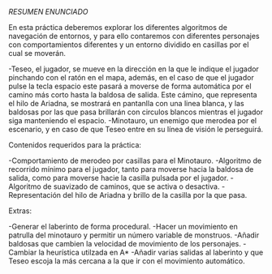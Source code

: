*RESUMEN ENUNCIADO*

En esta práctica deberemos explorar los diferentes algoritmos de navegación de
entornos, y para ello contaremos con diferentes personajes con comportamientos
diferentes y un entorno dividido en casillas por el cual se moverán.

-Teseo, el jugador, se mueve en la dirección en la que le indique el jugador
pinchando con el ratón en el mapa, además, en el caso de que el jugador pulse 
la tecla espacio este pasará a moverse de forma automática por el camino más corto
hasta la baldosa de salida. Este cámino, que representa el hilo de Ariadna, se
mostrará en pantanlla con una linea blanca, y las baldosas por las que pasa
brillarán con circulos blancos mientras el jugador siga manteniendo el espacio.
-Minotauro, un enemigo que merodea por el escenario, y en caso de que Teseo
entre en su línea de visión le perseguirá.

Contenidos requeridos para la práctica:

-Comportamiento de merodeo por casillas para el Minotauro.
-Algoritmo de recorrido mínimo para el jugador, tanto para moverse hacia la baldosa
de salida, como para moverse hacie la casilla pulsada por el jugador.
-Algoritmo de suavizado de caminos, que se activa o desactiva.
-Representación del hilo de Ariadna y brillo de la casilla por la que pasa.

Extras:

-Generar el laberinto de forma procedural.
-Hacer un movimiento en patrulla del minotauro y permitir un número variable de
monstruos.
-Añadir baldosas que cambien la velocidad de movimiento de los personajes.
-Cambiar la heurística utilzada en A*
-Añadir varias salidas al laberinto y que Teseo escoja la más cercana a la que ir
con el movimiento automático.